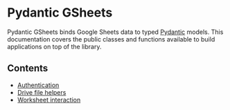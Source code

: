 # Pydantic GSheets

Pydantic GSheets binds Google Sheets data to typed [Pydantic](https://docs.pydantic.dev/) models.
This documentation covers the public classes and functions available to build
applications on top of the library.

## Contents

- [Authentication](auth.md)
- [Drive file helpers](drive_types.md)
- [Worksheet interaction](worksheet.md)